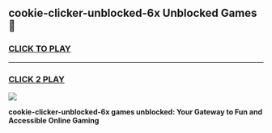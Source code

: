
## cookie-clicker-unblocked-6x Unblocked Games👋
<h3>
<a href="https://news.freeplayer.one?title=cookie-clicker-unblocked-6x&ref=16F">CLICK TO PLAY</a></h3>
<hr>

<h3>
<a href="https://news.freeplayer.one?title=cookie-clicker-unblocked-6x&ref=16F">CLICK 2 PLAY</a>
  
</h3>

<a href="https://news.freeplayer.one?title=cookie-clicker-unblocked-6x&ref=16F/"><img src="https://clearcache.store/games.png"></a>


**cookie-clicker-unblocked-6x games unblocked: Your Gateway to Fun and Accessible Online Gaming**
